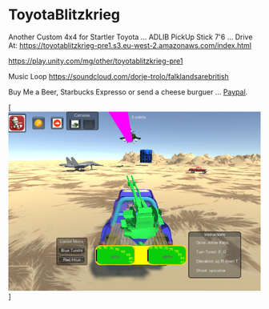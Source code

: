 # ToyotaBlitzkrieg
Another Custom 4x4 for Startler Toyota ...
ADLIB PickUp Stick 7'6 ...
Drive At:
https://toyotablitzkrieg-pre1.s3.eu-west-2.amazonaws.com/index.html

https://play.unity.com/mg/other/toyotablitzkrieg-pre1

Music Loop
https://soundcloud.com/dorje-trolo/falklandsarebritish

Buy Me a Beer, Starbucks Expresso or send a cheese burguer ... [Paypal](https://www.paypal.me/gospelOfLuke/25).


[![ lapeni...](https://raw.githubusercontent.com/rgarro/ToyotaBlitzkrieg/master/hilux.png)]
